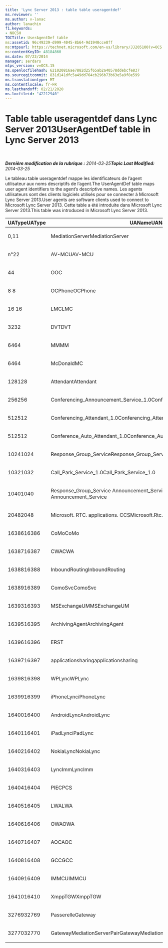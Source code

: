 ```yaml
---
title: 'Lync Server 2013 : table table useragentdef'
ms.reviewer: ''
ms.author: v-lanac
author: lanachin
f1.keywords:
- NOCSH
TOCTitle: UserAgentDef table
ms:assetid: 96c49239-d999-4045-8b64-9d1940cce8ff
ms:mtpsurl: https://technet.microsoft.com/en-us/library/JJ205100(v=OCS.15)
ms:contentKeyID: 48184860
ms.date: 07/23/2014
manager: serdars
mtps_version: v=OCS.15
ms.openlocfilehash: 621020816ae7882d25f65ab2a40578ddebcfe837
ms.sourcegitcommit: 831d141dfc5a49dd764cb296b73b63e5a9f8e599
ms.translationtype: MT
ms.contentlocale: fr-FR
ms.lasthandoff: 02/21/2020
ms.locfileid: "42212940"
---
```

<div data-xmlns="http://www.w3.org/1999/xhtml">

<div class="topic" data-xmlns="http://www.w3.org/1999/xhtml" data-msxsl="urn:schemas-microsoft-com:xslt" data-cs="https://msdn.microsoft.com/">

<div data-asp="https://msdn2.microsoft.com/asp">

# <a name="useragentdef-table-in-lync-server-2013"></a><span data-ttu-id="60df2-102">Table table useragentdef dans Lync Server 2013</span><span class="sxs-lookup"><span data-stu-id="60df2-102">UserAgentDef table in Lync Server 2013</span></span>

</div>

<div id="mainSection">

<div id="mainBody">

<span> </span>

<span data-ttu-id="60df2-103">_**Dernière modification de la rubrique :** 2014-03-25_</span><span class="sxs-lookup"><span data-stu-id="60df2-103">_**Topic Last Modified:** 2014-03-25_</span></span>

<span data-ttu-id="60df2-104">Le tableau table useragentdef mappe les identificateurs de l’agent utilisateur aux noms descriptifs de l’agent.</span><span class="sxs-lookup"><span data-stu-id="60df2-104">The UserAgentDef table maps user agent identifiers to the agent’s descriptive names.</span></span> <span data-ttu-id="60df2-105">Les agents utilisateurs sont des clients logiciels utilisés pour se connecter à Microsoft Lync Server 2013.</span><span class="sxs-lookup"><span data-stu-id="60df2-105">User agents are software clients used to connect to Microsoft Lync Server 2013.</span></span> <span data-ttu-id="60df2-106">Cette table a été introduite dans Microsoft Lync Server 2013.</span><span class="sxs-lookup"><span data-stu-id="60df2-106">This table was introduced in Microsoft Lync Server 2013.</span></span>


<table>
<colgroup>
<col style="width: 33%" />
<col style="width: 33%" />
<col style="width: 33%" />
</colgroup>
<thead>
<tr class="header">
<th><span data-ttu-id="60df2-107">UAType</span><span class="sxs-lookup"><span data-stu-id="60df2-107">UAType</span></span></th>
<th><span data-ttu-id="60df2-108">UAName</span><span class="sxs-lookup"><span data-stu-id="60df2-108">UAName</span></span></th>
<th><span data-ttu-id="60df2-109">UACategory</span><span class="sxs-lookup"><span data-stu-id="60df2-109">UACategory</span></span></th>
</tr>
</thead>
<tbody>
<tr class="odd">
<td><p><span data-ttu-id="60df2-110">0,1</span><span class="sxs-lookup"><span data-stu-id="60df2-110">1</span></span></p></td>
<td><p><span data-ttu-id="60df2-111">MediationServer</span><span class="sxs-lookup"><span data-stu-id="60df2-111">MediationServer</span></span></p></td>
<td><p><span data-ttu-id="60df2-112">MediationServer</span><span class="sxs-lookup"><span data-stu-id="60df2-112">MediationServer</span></span></p></td>
</tr>
<tr class="even">
<td><p><span data-ttu-id="60df2-113">n°2</span><span class="sxs-lookup"><span data-stu-id="60df2-113">2</span></span></p></td>
<td><p><span data-ttu-id="60df2-114">AV-MCU</span><span class="sxs-lookup"><span data-stu-id="60df2-114">AV-MCU</span></span></p></td>
<td><p><span data-ttu-id="60df2-115">AV-MCU</span><span class="sxs-lookup"><span data-stu-id="60df2-115">AV-MCU</span></span></p></td>
</tr>
<tr class="odd">
<td><p><span data-ttu-id="60df2-116">4</span><span class="sxs-lookup"><span data-stu-id="60df2-116">4</span></span></p></td>
<td><p><span data-ttu-id="60df2-117">O</span><span class="sxs-lookup"><span data-stu-id="60df2-117">OC</span></span></p></td>
<td><p><span data-ttu-id="60df2-118">O</span><span class="sxs-lookup"><span data-stu-id="60df2-118">OC</span></span></p></td>
</tr>
<tr class="even">
<td><p><span data-ttu-id="60df2-119">8 </span><span class="sxs-lookup"><span data-stu-id="60df2-119">8</span></span></p></td>
<td><p><span data-ttu-id="60df2-120">OCPhone</span><span class="sxs-lookup"><span data-stu-id="60df2-120">OCPhone</span></span></p></td>
<td><p><span data-ttu-id="60df2-121">OCPhone</span><span class="sxs-lookup"><span data-stu-id="60df2-121">OCPhone</span></span></p></td>
</tr>
<tr class="odd">
<td><p><span data-ttu-id="60df2-122">16 </span><span class="sxs-lookup"><span data-stu-id="60df2-122">16</span></span></p></td>
<td><p><span data-ttu-id="60df2-123">LMC</span><span class="sxs-lookup"><span data-stu-id="60df2-123">LMC</span></span></p></td>
<td><p><span data-ttu-id="60df2-124">LMC</span><span class="sxs-lookup"><span data-stu-id="60df2-124">LMC</span></span></p></td>
</tr>
<tr class="even">
<td><p><span data-ttu-id="60df2-125">32</span><span class="sxs-lookup"><span data-stu-id="60df2-125">32</span></span></p></td>
<td><p><span data-ttu-id="60df2-126">DVT</span><span class="sxs-lookup"><span data-stu-id="60df2-126">DVT</span></span></p></td>
<td><p><span data-ttu-id="60df2-127">DVT</span><span class="sxs-lookup"><span data-stu-id="60df2-127">DVT</span></span></p></td>
</tr>
<tr class="odd">
<td><p><span data-ttu-id="60df2-128">64</span><span class="sxs-lookup"><span data-stu-id="60df2-128">64</span></span></p></td>
<td><p><span data-ttu-id="60df2-129">MM</span><span class="sxs-lookup"><span data-stu-id="60df2-129">MM</span></span></p></td>
<td><p><span data-ttu-id="60df2-130">MM</span><span class="sxs-lookup"><span data-stu-id="60df2-130">MM</span></span></p></td>
</tr>
<tr class="even">
<td><p><span data-ttu-id="60df2-131">64</span><span class="sxs-lookup"><span data-stu-id="60df2-131">64</span></span></p></td>
<td><p><span data-ttu-id="60df2-132">McDonald</span><span class="sxs-lookup"><span data-stu-id="60df2-132">MC</span></span></p></td>
<td><p><span data-ttu-id="60df2-133">MM</span><span class="sxs-lookup"><span data-stu-id="60df2-133">MM</span></span></p></td>
</tr>
<tr class="odd">
<td><p><span data-ttu-id="60df2-134">128</span><span class="sxs-lookup"><span data-stu-id="60df2-134">128</span></span></p></td>
<td><p><span data-ttu-id="60df2-135">Attendant</span><span class="sxs-lookup"><span data-stu-id="60df2-135">Attendant</span></span></p></td>
<td><p><span data-ttu-id="60df2-136">Attendant</span><span class="sxs-lookup"><span data-stu-id="60df2-136">Attendant</span></span></p></td>
</tr>
<tr class="even">
<td><p><span data-ttu-id="60df2-137">256</span><span class="sxs-lookup"><span data-stu-id="60df2-137">256</span></span></p></td>
<td><p><span data-ttu-id="60df2-138">Conferencing_Announcement_Service_1.0</span><span class="sxs-lookup"><span data-stu-id="60df2-138">Conferencing_Announcement_Service_1.0</span></span></p></td>
<td><p><span data-ttu-id="60df2-139">DÉDIÉ</span><span class="sxs-lookup"><span data-stu-id="60df2-139">CAS</span></span></p></td>
</tr>
<tr class="odd">
<td><p><span data-ttu-id="60df2-140">512</span><span class="sxs-lookup"><span data-stu-id="60df2-140">512</span></span></p></td>
<td><p><span data-ttu-id="60df2-141">Conferencing_Attendant_1.0</span><span class="sxs-lookup"><span data-stu-id="60df2-141">Conferencing_Attendant_1.0</span></span></p></td>
<td><p><span data-ttu-id="60df2-142">CAA</span><span class="sxs-lookup"><span data-stu-id="60df2-142">CAA</span></span></p></td>
</tr>
<tr class="even">
<td><p><span data-ttu-id="60df2-143">512</span><span class="sxs-lookup"><span data-stu-id="60df2-143">512</span></span></p></td>
<td><p><span data-ttu-id="60df2-144">Conference_Auto_Attendant_1.0</span><span class="sxs-lookup"><span data-stu-id="60df2-144">Conference_Auto_Attendant_1.0</span></span></p></td>
<td><p><span data-ttu-id="60df2-145">CAA</span><span class="sxs-lookup"><span data-stu-id="60df2-145">CAA</span></span></p></td>
</tr>
<tr class="odd">
<td><p><span data-ttu-id="60df2-146">1024</span><span class="sxs-lookup"><span data-stu-id="60df2-146">1024</span></span></p></td>
<td><p><span data-ttu-id="60df2-147">Response_Group_Service</span><span class="sxs-lookup"><span data-stu-id="60df2-147">Response_Group_Service</span></span></p></td>
<td><p><span data-ttu-id="60df2-148">ÉCHOUÉ</span><span class="sxs-lookup"><span data-stu-id="60df2-148">RGS</span></span></p></td>
</tr>
<tr class="even">
<td><p><span data-ttu-id="60df2-149">1032</span><span class="sxs-lookup"><span data-stu-id="60df2-149">1032</span></span></p></td>
<td><p><span data-ttu-id="60df2-150">Call_Park_Service_1.0</span><span class="sxs-lookup"><span data-stu-id="60df2-150">Call_Park_Service_1.0</span></span></p></td>
<td><p><span data-ttu-id="60df2-151">CPS</span><span class="sxs-lookup"><span data-stu-id="60df2-151">CPS</span></span></p></td>
</tr>
<tr class="odd">
<td><p><span data-ttu-id="60df2-152">1040</span><span class="sxs-lookup"><span data-stu-id="60df2-152">1040</span></span></p></td>
<td><p><span data-ttu-id="60df2-153">Response_Group_Service Announcement_Service</span><span class="sxs-lookup"><span data-stu-id="60df2-153">Response_Group_Service Announcement_Service</span></span></p></td>
<td><p><span data-ttu-id="60df2-154">AS</span><span class="sxs-lookup"><span data-stu-id="60df2-154">AS</span></span></p></td>
</tr>
<tr class="even">
<td><p><span data-ttu-id="60df2-155">2048</span><span class="sxs-lookup"><span data-stu-id="60df2-155">2048</span></span></p></td>
<td><p><span data-ttu-id="60df2-156">Microsoft. RTC. applications. CCS</span><span class="sxs-lookup"><span data-stu-id="60df2-156">Microsoft.Rtc.Applications.Ccs</span></span></p></td>
<td><p><span data-ttu-id="60df2-157">Network</span><span class="sxs-lookup"><span data-stu-id="60df2-157">CCS</span></span></p></td>
</tr>
<tr class="odd">
<td><p><span data-ttu-id="60df2-158">16386</span><span class="sxs-lookup"><span data-stu-id="60df2-158">16386</span></span></p></td>
<td><p><span data-ttu-id="60df2-159">CoMo</span><span class="sxs-lookup"><span data-stu-id="60df2-159">CoMo</span></span></p></td>
<td><p><span data-ttu-id="60df2-160">CoMo</span><span class="sxs-lookup"><span data-stu-id="60df2-160">CoMo</span></span></p></td>
</tr>
<tr class="even">
<td><p><span data-ttu-id="60df2-161">16387</span><span class="sxs-lookup"><span data-stu-id="60df2-161">16387</span></span></p></td>
<td><p><span data-ttu-id="60df2-162">CWA</span><span class="sxs-lookup"><span data-stu-id="60df2-162">CWA</span></span></p></td>
<td><p><span data-ttu-id="60df2-163">CWA</span><span class="sxs-lookup"><span data-stu-id="60df2-163">CWA</span></span></p></td>
</tr>
<tr class="odd">
<td><p><span data-ttu-id="60df2-164">16388</span><span class="sxs-lookup"><span data-stu-id="60df2-164">16388</span></span></p></td>
<td><p><span data-ttu-id="60df2-165">InboundRouting</span><span class="sxs-lookup"><span data-stu-id="60df2-165">InboundRouting</span></span></p></td>
<td><p><span data-ttu-id="60df2-166">InboundRouting</span><span class="sxs-lookup"><span data-stu-id="60df2-166">InboundRouting</span></span></p></td>
</tr>
<tr class="even">
<td><p><span data-ttu-id="60df2-167">16389</span><span class="sxs-lookup"><span data-stu-id="60df2-167">16389</span></span></p></td>
<td><p><span data-ttu-id="60df2-168">ComoSvc</span><span class="sxs-lookup"><span data-stu-id="60df2-168">ComoSvc</span></span></p></td>
<td><p><span data-ttu-id="60df2-169">ComoSvc</span><span class="sxs-lookup"><span data-stu-id="60df2-169">ComoSvc</span></span></p></td>
</tr>
<tr class="odd">
<td><p><span data-ttu-id="60df2-170">16393</span><span class="sxs-lookup"><span data-stu-id="60df2-170">16393</span></span></p></td>
<td><p><span data-ttu-id="60df2-171">MSExchangeUM</span><span class="sxs-lookup"><span data-stu-id="60df2-171">MSExchangeUM</span></span></p></td>
<td><p><span data-ttu-id="60df2-172">ExUM</span><span class="sxs-lookup"><span data-stu-id="60df2-172">ExUM</span></span></p></td>
</tr>
<tr class="even">
<td><p><span data-ttu-id="60df2-173">16395</span><span class="sxs-lookup"><span data-stu-id="60df2-173">16395</span></span></p></td>
<td><p><span data-ttu-id="60df2-174">ArchivingAgent</span><span class="sxs-lookup"><span data-stu-id="60df2-174">ArchivingAgent</span></span></p></td>
<td><p><span data-ttu-id="60df2-175">ARCHAGENT</span><span class="sxs-lookup"><span data-stu-id="60df2-175">ARCHAGENT</span></span></p></td>
</tr>
<tr class="odd">
<td><p><span data-ttu-id="60df2-176">16396</span><span class="sxs-lookup"><span data-stu-id="60df2-176">16396</span></span></p></td>
<td><p><span data-ttu-id="60df2-177">ER</span><span class="sxs-lookup"><span data-stu-id="60df2-177">ST</span></span></p></td>
<td><p><span data-ttu-id="60df2-178">ER</span><span class="sxs-lookup"><span data-stu-id="60df2-178">ST</span></span></p></td>
</tr>
<tr class="even">
<td><p><span data-ttu-id="60df2-179">16397</span><span class="sxs-lookup"><span data-stu-id="60df2-179">16397</span></span></p></td>
<td><p><span data-ttu-id="60df2-180">applicationsharing</span><span class="sxs-lookup"><span data-stu-id="60df2-180">applicationsharing</span></span></p></td>
<td><p><span data-ttu-id="60df2-181">ASMCU</span><span class="sxs-lookup"><span data-stu-id="60df2-181">ASMCU</span></span></p></td>
</tr>
<tr class="odd">
<td><p><span data-ttu-id="60df2-182">16398</span><span class="sxs-lookup"><span data-stu-id="60df2-182">16398</span></span></p></td>
<td><p><span data-ttu-id="60df2-183">WPLync</span><span class="sxs-lookup"><span data-stu-id="60df2-183">WPLync</span></span></p></td>
<td><p><span data-ttu-id="60df2-184">WPLync</span><span class="sxs-lookup"><span data-stu-id="60df2-184">WPLync</span></span></p></td>
</tr>
<tr class="even">
<td><p><span data-ttu-id="60df2-185">16399</span><span class="sxs-lookup"><span data-stu-id="60df2-185">16399</span></span></p></td>
<td><p><span data-ttu-id="60df2-186">iPhoneLync</span><span class="sxs-lookup"><span data-stu-id="60df2-186">iPhoneLync</span></span></p></td>
<td><p><span data-ttu-id="60df2-187">iPhoneLync</span><span class="sxs-lookup"><span data-stu-id="60df2-187">iPhoneLync</span></span></p></td>
</tr>
<tr class="odd">
<td><p><span data-ttu-id="60df2-188">16400</span><span class="sxs-lookup"><span data-stu-id="60df2-188">16400</span></span></p></td>
<td><p><span data-ttu-id="60df2-189">AndroidLync</span><span class="sxs-lookup"><span data-stu-id="60df2-189">AndroidLync</span></span></p></td>
<td><p><span data-ttu-id="60df2-190">AndroidLync</span><span class="sxs-lookup"><span data-stu-id="60df2-190">AndroidLync</span></span></p></td>
</tr>
<tr class="even">
<td><p><span data-ttu-id="60df2-191">16401</span><span class="sxs-lookup"><span data-stu-id="60df2-191">16401</span></span></p></td>
<td><p><span data-ttu-id="60df2-192">iPadLync</span><span class="sxs-lookup"><span data-stu-id="60df2-192">iPadLync</span></span></p></td>
<td><p><span data-ttu-id="60df2-193">iPadLync</span><span class="sxs-lookup"><span data-stu-id="60df2-193">iPadLync</span></span></p></td>
</tr>
<tr class="odd">
<td><p><span data-ttu-id="60df2-194">16402</span><span class="sxs-lookup"><span data-stu-id="60df2-194">16402</span></span></p></td>
<td><p><span data-ttu-id="60df2-195">NokiaLync</span><span class="sxs-lookup"><span data-stu-id="60df2-195">NokiaLync</span></span></p></td>
<td><p><span data-ttu-id="60df2-196">NokiaLync</span><span class="sxs-lookup"><span data-stu-id="60df2-196">NokiaLync</span></span></p></td>
</tr>
<tr class="even">
<td><p><span data-ttu-id="60df2-197">16403</span><span class="sxs-lookup"><span data-stu-id="60df2-197">16403</span></span></p></td>
<td><p><span data-ttu-id="60df2-198">LyncImm</span><span class="sxs-lookup"><span data-stu-id="60df2-198">LyncImm</span></span></p></td>
<td><p><span data-ttu-id="60df2-199">LyncImm</span><span class="sxs-lookup"><span data-stu-id="60df2-199">LyncImm</span></span></p></td>
</tr>
<tr class="odd">
<td><p><span data-ttu-id="60df2-200">16404</span><span class="sxs-lookup"><span data-stu-id="60df2-200">16404</span></span></p></td>
<td><p><span data-ttu-id="60df2-201">PIEC</span><span class="sxs-lookup"><span data-stu-id="60df2-201">PCS</span></span></p></td>
<td><p><span data-ttu-id="60df2-202">PIEC</span><span class="sxs-lookup"><span data-stu-id="60df2-202">PCS</span></span></p></td>
</tr>
<tr class="even">
<td><p><span data-ttu-id="60df2-203">16405</span><span class="sxs-lookup"><span data-stu-id="60df2-203">16405</span></span></p></td>
<td><p><span data-ttu-id="60df2-204">LWA</span><span class="sxs-lookup"><span data-stu-id="60df2-204">LWA</span></span></p></td>
<td><p><span data-ttu-id="60df2-205">LWA</span><span class="sxs-lookup"><span data-stu-id="60df2-205">LWA</span></span></p></td>
</tr>
<tr class="odd">
<td><p><span data-ttu-id="60df2-206">16406</span><span class="sxs-lookup"><span data-stu-id="60df2-206">16406</span></span></p></td>
<td><p><span data-ttu-id="60df2-207">OWA</span><span class="sxs-lookup"><span data-stu-id="60df2-207">OWA</span></span></p></td>
<td><p><span data-ttu-id="60df2-208">OWA</span><span class="sxs-lookup"><span data-stu-id="60df2-208">OWA</span></span></p></td>
</tr>
<tr class="even">
<td><p><span data-ttu-id="60df2-209">16407</span><span class="sxs-lookup"><span data-stu-id="60df2-209">16407</span></span></p></td>
<td><p><span data-ttu-id="60df2-210">AOC</span><span class="sxs-lookup"><span data-stu-id="60df2-210">AOC</span></span></p></td>
<td><p><span data-ttu-id="60df2-211">AOC</span><span class="sxs-lookup"><span data-stu-id="60df2-211">AOC</span></span></p></td>
</tr>
<tr class="odd">
<td><p><span data-ttu-id="60df2-212">16408</span><span class="sxs-lookup"><span data-stu-id="60df2-212">16408</span></span></p></td>
<td><p><span data-ttu-id="60df2-213">GCC</span><span class="sxs-lookup"><span data-stu-id="60df2-213">GCC</span></span></p></td>
<td><p><span data-ttu-id="60df2-214">GCC</span><span class="sxs-lookup"><span data-stu-id="60df2-214">GCC</span></span></p></td>
</tr>
<tr class="even">
<td><p><span data-ttu-id="60df2-215">16409</span><span class="sxs-lookup"><span data-stu-id="60df2-215">16409</span></span></p></td>
<td><p><span data-ttu-id="60df2-216">IMMCU</span><span class="sxs-lookup"><span data-stu-id="60df2-216">IMMCU</span></span></p></td>
<td><p><span data-ttu-id="60df2-217">IMMCU</span><span class="sxs-lookup"><span data-stu-id="60df2-217">IMMCU</span></span></p></td>
</tr>
<tr class="odd">
<td><p><span data-ttu-id="60df2-218">16410</span><span class="sxs-lookup"><span data-stu-id="60df2-218">16410</span></span></p></td>
<td><p><span data-ttu-id="60df2-219">XmppTGW</span><span class="sxs-lookup"><span data-stu-id="60df2-219">XmppTGW</span></span></p></td>
<td><p><span data-ttu-id="60df2-220">XmppGateway</span><span class="sxs-lookup"><span data-stu-id="60df2-220">XmppGateway</span></span></p></td>
</tr>
<tr class="even">
<td><p><span data-ttu-id="60df2-221">32769</span><span class="sxs-lookup"><span data-stu-id="60df2-221">32769</span></span></p></td>
<td><p><span data-ttu-id="60df2-222">Passerelle</span><span class="sxs-lookup"><span data-stu-id="60df2-222">Gateway</span></span></p></td>
<td><p><span data-ttu-id="60df2-223">Passerelle</span><span class="sxs-lookup"><span data-stu-id="60df2-223">Gateway</span></span></p></td>
</tr>
<tr class="odd">
<td><p><span data-ttu-id="60df2-224">32770</span><span class="sxs-lookup"><span data-stu-id="60df2-224">32770</span></span></p></td>
<td><p><span data-ttu-id="60df2-225">GatewayMediationServerPair</span><span class="sxs-lookup"><span data-stu-id="60df2-225">GatewayMediationServerPair</span></span></p></td>
<td><p><span data-ttu-id="60df2-226">GatewayMediationServerPair</span><span class="sxs-lookup"><span data-stu-id="60df2-226">GatewayMediationServerPair</span></span></p></td>
</tr>
</tbody>
</table>


</div>

<span> </span>

</div>

</div>

</div>

